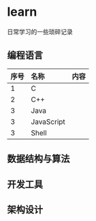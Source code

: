 # learn
日常学习的一些琐碎记录

## 编程语言
| 序号   | 名称         |  内容  |
| ---- | :--------- | :--: |
| 1    | C          |      |
| 2    | C++        |      |
| 3    | Java       |      |
| 3    | JavaScript |      |
| 3    | Shell      |      |

## 数据结构与算法



## 开发工具

## 架构设计
